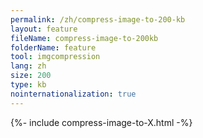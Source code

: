 ```yaml
---
permalink: /zh/compress-image-to-200-kb
layout: feature
fileName: compress-image-to-200kb
folderName: feature
tool: imgcompression
lang: zh
size: 200
type: kb
nointernationalization: true
---
```

{%- include compress-image-to-X.html -%}
      